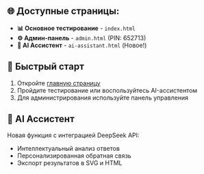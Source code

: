 ## 🌐 Доступные страницы:

- **📊 Основное тестирование** - `index.html`
- **⚙️ Админ-панель** - `admin.html` (PIN: 652713)
- **🧠 AI Ассистент** - `ai-assistant.html` (Новое!)

## 🚀 Быстрый старт

1. Откройте [главную страницу](index.html)
2. Пройдите тестирование или воспользуйтесь AI-ассистентом
3. Для администрирования используйте панель управления

## 🔧 AI Ассистент

Новая функция с интеграцией DeepSeek API:
- Интеллектуальный анализ ответов
- Персонализированная обратная связь
- Экспорт результатов в SVG и HTML
